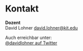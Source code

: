 # Kontakt

**Dozent**  
David Lohner
david.lohner@kit.edu  


Auch erreichbar unter:  
[@davidlohner auf Twitter](https://twitter.com/davidlohner)

